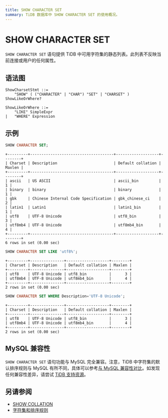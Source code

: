 ```yaml
---
title: SHOW CHARACTER SET
summary: TiDB 数据库中 SHOW CHARACTER SET 的使用概况。
---
```


# SHOW CHARACTER SET

`SHOW CHARACTER SET` 语句提供 TiDB 中可用字符集的静态列表。此列表不反映当前连接或用户的任何属性。

## 语法图

```ebnf+diagram
ShowCharsetStmt ::=
    "SHOW" ( ("CHARACTER" | "CHAR") "SET" | "CHARSET" ) ShowLikeOrWhere?

ShowLikeOrWhere ::=
    "LIKE" SimpleExpr
|   "WHERE" Expression
```

## 示例

```sql
SHOW CHARACTER SET;
```

```
+---------+-------------------------------------+-------------------+--------+
| Charset | Description                         | Default collation | Maxlen |
+---------+-------------------------------------+-------------------+--------+
| ascii   | US ASCII                            | ascii_bin         |      1 |
| binary  | binary                              | binary            |      1 |
| gbk     | Chinese Internal Code Specification | gbk_chinese_ci    |      2 |
| latin1  | Latin1                              | latin1_bin        |      1 |
| utf8    | UTF-8 Unicode                       | utf8_bin          |      3 |
| utf8mb4 | UTF-8 Unicode                       | utf8mb4_bin       |      4 |
+---------+-------------------------------------+-------------------+--------+
6 rows in set (0.00 sec)
```

```sql
SHOW CHARACTER SET LIKE 'utf8%';
```

```
+---------+---------------+-------------------+--------+
| Charset | Description   | Default collation | Maxlen |
+---------+---------------+-------------------+--------+
| utf8    | UTF-8 Unicode | utf8_bin          |      3 |
| utf8mb4 | UTF-8 Unicode | utf8mb4_bin       |      4 |
+---------+---------------+-------------------+--------+
2 rows in set (0.00 sec)
```

```sql
SHOW CHARACTER SET WHERE Description='UTF-8 Unicode';
```

```
+---------+---------------+-------------------+--------+
| Charset | Description   | Default collation | Maxlen |
+---------+---------------+-------------------+--------+
| utf8    | UTF-8 Unicode | utf8_bin          |      3 |
| utf8mb4 | UTF-8 Unicode | utf8mb4_bin       |      4 |
+---------+---------------+-------------------+--------+
2 rows in set (0.00 sec)
```

## MySQL 兼容性

`SHOW CHARACTER SET` 语句功能与 MySQL 完全兼容。注意，TiDB 中字符集的默认排序规则与 MySQL 有所不同，具体可以参考[与 MySQL 兼容性对比](/mysql-compatibility.md#默认设置)。如发现任何兼容性差异，请尝试 [TiDB 支持资源](/support.md)。

## 另请参阅

* [SHOW COLLATION](/sql-statements/sql-statement-show-collation.md)
* [字符集和排序规则](/character-set-and-collation.md)
